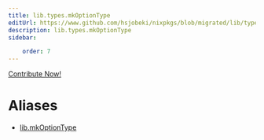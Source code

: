 ```yaml
---
title: lib.types.mkOptionType
editUrl: https://www.github.com/hsjobeki/nixpkgs/blob/migrated/lib/types.nix#L109C5
description: lib.types.mkOptionType
sidebar:

    order: 7
---
```


<a href="https://www.github.com/hsjobeki/nixpkgs/blob/migrated/lib/types.nix#L109C5">Contribute Now!</a>


# Aliases

- [lib.mkOptionType](/nix-doc-comments/reference/lib/lib-mkoptiontype)



